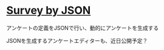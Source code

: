 # [Survey by JSON](https://shingo1551.github.io/my-survey/)

アンケートの定義をJSONで行い、動的にアンケートを生成する

JSONを生成するアンケートエディターも、近日公開予定？
